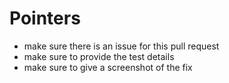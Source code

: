 # Pointers

- make sure there is an issue for this pull request
- make sure to provide the test details
- make sure to give a screenshot of the fix
